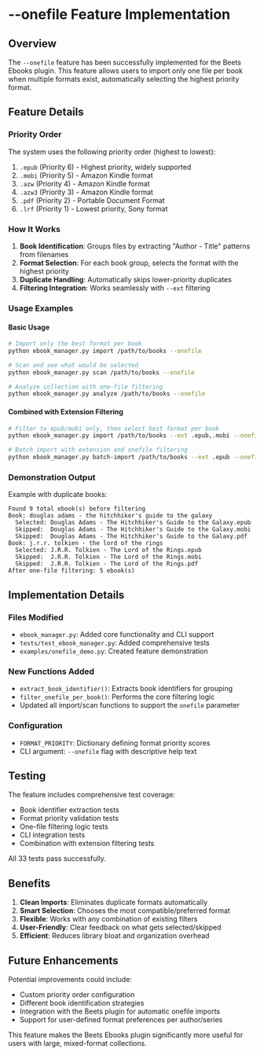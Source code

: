 # --onefile Feature Implementation

## Overview

The `--onefile` feature has been successfully implemented for the Beets Ebooks plugin. This feature allows users to import only one file per book when multiple formats exist, automatically selecting the highest priority format.

## Feature Details

### Priority Order
The system uses the following priority order (highest to lowest):
1. `.epub` (Priority 6) - Highest priority, widely supported
2. `.mobi` (Priority 5) - Amazon Kindle format  
3. `.azw` (Priority 4) - Amazon Kindle format
4. `.azw3` (Priority 3) - Amazon Kindle format
5. `.pdf` (Priority 2) - Portable Document Format
6. `.lrf` (Priority 1) - Lowest priority, Sony format

### How It Works
1. **Book Identification**: Groups files by extracting "Author - Title" patterns from filenames
2. **Format Selection**: For each book group, selects the format with the highest priority
3. **Duplicate Handling**: Automatically skips lower-priority duplicates
4. **Filtering Integration**: Works seamlessly with `--ext` filtering

### Usage Examples

#### Basic Usage
```bash
# Import only the best format per book
python ebook_manager.py import /path/to/books --onefile

# Scan and see what would be selected
python ebook_manager.py scan /path/to/books --onefile

# Analyze collection with one-file filtering
python ebook_manager.py analyze /path/to/books --onefile
```

#### Combined with Extension Filtering
```bash
# Filter to epub/mobi only, then select best format per book
python ebook_manager.py import /path/to/books --ext .epub,.mobi --onefile

# Batch import with extension and onefile filtering
python ebook_manager.py batch-import /path/to/books --ext .epub --onefile
```

### Demonstration Output

Example with duplicate books:
```
Found 9 total ebook(s) before filtering
Book: douglas adams - the hitchhiker's guide to the galaxy
  Selected: Douglas Adams - The Hitchhiker's Guide to the Galaxy.epub
  Skipped:  Douglas Adams - The Hitchhiker's Guide to the Galaxy.mobi
  Skipped:  Douglas Adams - The Hitchhiker's Guide to the Galaxy.pdf
Book: j.r.r. tolkien - the lord of the rings
  Selected: J.R.R. Tolkien - The Lord of the Rings.epub
  Skipped:  J.R.R. Tolkien - The Lord of the Rings.mobi
  Skipped:  J.R.R. Tolkien - The Lord of the Rings.pdf
After one-file filtering: 5 ebook(s)
```

## Implementation Details

### Files Modified
- `ebook_manager.py`: Added core functionality and CLI support
- `tests/test_ebook_manager.py`: Added comprehensive tests
- `examples/onefile_demo.py`: Created feature demonstration

### New Functions Added
- `extract_book_identifier()`: Extracts book identifiers for grouping
- `filter_onefile_per_book()`: Performs the core filtering logic
- Updated all import/scan functions to support the `onefile` parameter

### Configuration
- `FORMAT_PRIORITY`: Dictionary defining format priority scores
- CLI argument: `--onefile` flag with descriptive help text

## Testing

The feature includes comprehensive test coverage:
- Book identifier extraction tests
- Format priority validation tests  
- One-file filtering logic tests
- CLI integration tests
- Combination with extension filtering tests

All 33 tests pass successfully.

## Benefits

1. **Clean Imports**: Eliminates duplicate formats automatically
2. **Smart Selection**: Chooses the most compatible/preferred format
3. **Flexible**: Works with any combination of existing filters
4. **User-Friendly**: Clear feedback on what gets selected/skipped
5. **Efficient**: Reduces library bloat and organization overhead

## Future Enhancements

Potential improvements could include:
- Custom priority order configuration
- Different book identification strategies
- Integration with the Beets plugin for automatic onefile imports
- Support for user-defined format preferences per author/series

This feature makes the Beets Ebooks plugin significantly more useful for users with large, mixed-format collections.
